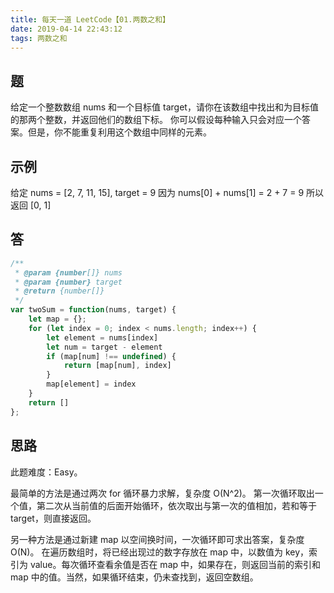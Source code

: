 ```yaml
---
title: 每天一道 LeetCode【01.两数之和】
date: 2019-04-14 22:43:12
tags: 两数之和
---
```

## 题

给定一个整数数组 nums 和一个目标值 target，请你在该数组中找出和为目标值的那两个整数，并返回他们的数组下标。
你可以假设每种输入只会对应一个答案。但是，你不能重复利用这个数组中同样的元素。

## 示例

给定 nums = [2, 7, 11, 15], target = 9
因为 nums[0] + nums[1] = 2 + 7 = 9
所以返回 [0, 1]
<!-- more -->
## 答

``` js
/**
 * @param {number[]} nums
 * @param {number} target
 * @return {number[]}
 */
var twoSum = function(nums, target) {
    let map = {};
    for (let index = 0; index < nums.length; index++) {
        let element = nums[index]
        let num = target - element
        if (map[num] !== undefined) {
            return [map[num], index]
        }
        map[element] = index
    }
    return []
};
 ```

## 思路

此题难度：Easy。

最简单的方法是通过两次 for 循环暴力求解，复杂度 O(N^2)。
第一次循环取出一个值，第二次从当前值的后面开始循环，依次取出与第一次的值相加，若和等于 target，则直接返回。

另一种方法是通过新建 map 以空间换时间，一次循环即可求出答案，复杂度 O(N)。
在遍历数组时，将已经出现过的数字存放在 map 中，以数值为 key，索引为 value。每次循环查看余值是否在 map 中，如果存在，则返回当前的索引和 map 中的值。当然，如果循环结束，仍未查找到，返回空数组。
